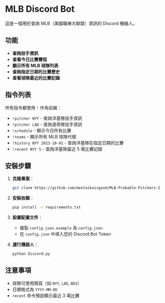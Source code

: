 # MLB Discord Bot

這是一個用於查詢 MLB（美國職棒大聯盟）資訊的 Discord 機器人。

## 功能

- **查詢投手資訊**
- **查看今日比賽賽程**
- **顯示所有 MLB 球隊列表**
- **查詢指定日期的比賽歷史**
- **查看球隊最近的比賽記錄**

## 指令列表

所有指令都使用 `!` 作為前綴：

- `!pitcher NYY` - 查詢洋基隊投手資訊
- `!pitcher LAD` - 查詢道奇隊投手資訊
- `!schedule` - 顯示今日所有比賽
- `!teams` - 顯示所有 MLB 球隊代號
- `!history NYY 2023-10-01` - 查詢洋基隊在指定日期的比賽
- `!recent NYY 5` - 查詢洋基隊最近 5 場比賽記錄

## 安裝步驟

1. **克隆專案**：
    ```bash
    git clone https://github.com/mentaikoisgood/MLB-Probable-Pitchers-Information-by-Discord-bot.git
    ```

2. **安裝依賴**：
    ```bash
    pip install -r requirements.txt
    ```

3. **設置配置文件**：
    - 複製 `config.json.example` 為 `config.json`
    - 在 `config.json` 中填入您的 Discord Bot Token

4. **運行機器人**：
    ```bash
    python Discord.py
    ```

## 注意事項

- 球隊可使用簡寫（如 `NYY`, `LAD`, `BOS`）
- 日期格式為 `YYYY-MM-DD`
- `recent` 命令預設顯示最近 3 場比賽

